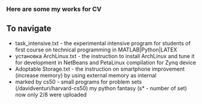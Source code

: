 ### Here are some my works for CV
## To navigate
*  task_intensive.txt - the experimental intensive program for students of first course on technical programming in MATLAB|Python|LATEX
*  установка ArchLinux.txt - the instruction to install ArchLinux and tune it for development in NetBeans and PetaLinux compilation for Zynq device
*  Adoptable Storage.txt - the instruction on smartphone improvement (increase memory) by using external memory as internal
*  marked by cs50 - small programs for problem sets (/davidventuri/harvard-cs50) my python fantasy (s* - number of set) now only 2/8 were uploaded
